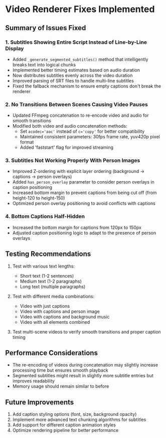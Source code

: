 # Video Renderer Fixes Implemented

## Summary of Issues Fixed

### 1. Subtitles Showing Entire Script Instead of Line-by-Line Display
- Added `_generate_segmented_subtitles()` method that intelligently breaks text into logical chunks
- Implemented better timing estimates based on audio duration
- Now distributes subtitles evenly across the video duration
- Improved parsing of SRT files to handle multi-line subtitles
- Fixed the fallback mechanism to ensure empty captions don't break the renderer

### 2. No Transitions Between Scenes Causing Video Pauses
- Updated FFmpeg concatenation to re-encode video and audio for smooth transitions
- Modified both video and audio concatenation methods:
  - Set `acodec='aac'` instead of `c='copy'` for better compatibility
  - Maintained consistent parameters: 30fps frame rate, yuv420p pixel format
  - Added 'faststart' flag for improved streaming

### 3. Subtitles Not Working Properly With Person Images
- Improved Z-ordering with explicit layer ordering (background → captions → person overlays)
- Added `has_person_overlay` parameter to consider person overlays in caption positioning
- Increased bottom margin to prevent captions from being cut off (from height-120 to height-150)
- Optimized person overlay positioning to avoid conflicts with captions

### 4. Bottom Captions Half-Hidden
- Increased the bottom margin for captions from 120px to 150px
- Adjusted caption positioning logic to adapt to the presence of person overlays

## Testing Recommendations

1. Test with various text lengths:
   - Short text (1-2 sentences)
   - Medium text (1-2 paragraphs)
   - Long text (multiple paragraphs)

2. Test with different media combinations:
   - Video with just captions
   - Video with captions and person image
   - Video with captions and background music
   - Video with all elements combined

3. Test multi-scene videos to verify smooth transitions and proper caption timing

## Performance Considerations

- The re-encoding of videos during concatenation may slightly increase processing time but ensures smooth playback
- Segmented subtitles might result in slightly more subtitle entries but improves readability
- Memory usage should remain similar to before

## Future Improvements

1. Add caption styling options (font, size, background opacity)
2. Implement more advanced text chunking algorithms for subtitles
3. Add support for different caption animation styles
4. Optimize rendering pipeline for better performance
